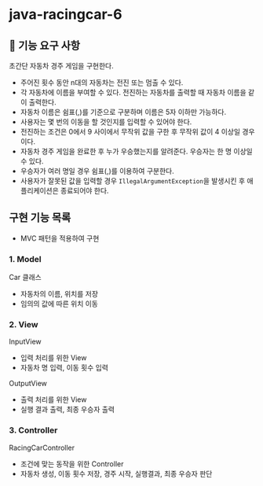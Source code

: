# java-racingcar-6

## 🚀 기능 요구 사항
초간단 자동차 경주 게임을 구현한다.

- 주어진 횟수 동안 n대의 자동차는 전진 또는 멈출 수 있다.
- 각 자동차에 이름을 부여할 수 있다. 전진하는 자동차를 출력할 때 자동차 이름을 같이 출력한다.
- 자동차 이름은 쉼표(,)를 기준으로 구분하며 이름은 5자 이하만 가능하다.
- 사용자는 몇 번의 이동을 할 것인지를 입력할 수 있어야 한다.
- 전진하는 조건은 0에서 9 사이에서 무작위 값을 구한 후 무작위 값이 4 이상일 경우이다.
- 자동차 경주 게임을 완료한 후 누가 우승했는지를 알려준다. 우승자는 한 명 이상일 수 있다.
- 우승자가 여러 명일 경우 쉼표(,)를 이용하여 구분한다.
- 사용자가 잘못된 값을 입력할 경우 `IllegalArgumentException`을 발생시킨 후 애플리케이션은 종료되어야 한다.

## 구현 기능 목록

- MVC 패턴을 적용하여 구현

### 1. Model

Car 클래스

- 자동차의 이름, 위치를 저장
- 임의의 값에 따른 위치 이동

### 2. View

InputView

- 입력 처리를 위한 View
- 자동차 명 입력, 이동 횟수 입력

OutputView

- 출력 처리를 위한 View
- 실행 결과 출력, 최종 우승자 출력

### 3. Controller

RacingCarController

- 조건에 맞는 동작을 위한 Controller
- 자동차 생성, 이동 횟수 저장, 경주 시작, 실행결과, 최종 우승자 판단